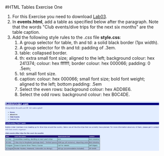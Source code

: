 #HTML Tables Exercise One

1. For this Exercise you need to download [Lab03](archives/Lab03.zip).
2. In **events.html**, add a table as specified below after the paragraph. Note that the words "Club events/dive trips for the next six months" are the table caption. 
3. Add the following style rules to the *.css* file **style.css**:
    1. A group selector for table, th and td: a solid black border (1px width).
    2. A group selector for th and td: padding of .3em.
    3. table: collapsed border.
    4. th: extra small font size; aligned to the left; background colour: hex 241374; colour: hex ffffff; border colour: hex 000066; padding: 0 .5em;
    5. td: small font size.
    6. caption: colour: hex 000066; small font size; bold font weight; aligned to the left; bottom padding: .5em
    7. Select the even rows: background colour: hex ADD8E6.
    8. Select the odd rows: background colour: hex B0C4DE.

![](img/screen.png)
